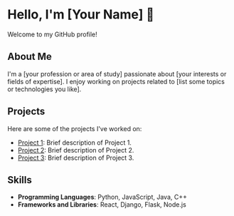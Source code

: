 # Hello, I'm [Your Name] 👋

Welcome to my GitHub profile!

## About Me
I'm a [your profession or area of study] passionate about [your interests or fields of expertise]. I enjoy working on projects related to [list some topics or technologies you like].

## Projects
Here are some of the projects I've worked on:
- [Project 1](https://github.com/your-username/project-1): Brief description of Project 1.
- [Project 2](https://github.com/your-username/project-2): Brief description of Project 2.
- [Project 3](https://github.com/your-username/project-3): Brief description of Project 3.

## Skills
- **Programming Languages**: Python, JavaScript, Java, C++
- **Frameworks and Libraries**: React, Django, Flask, Node.js
